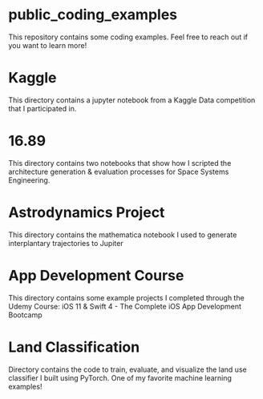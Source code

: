 # public_coding_examples
  This repository contains some coding examples. Feel free to reach out if you want to learn more!

# Kaggle 
  This directory contains a jupyter notebook from a Kaggle Data competition that I participated in. 

# 16.89
  This directory contains two notebooks that show how I scripted the architecture generation & evaluation processes for Space     Systems Engineering. 

# Astrodynamics Project
  This directory contains the mathematica notebook I used to generate interplantary trajectories to Jupiter

# App Development Course 
  This directory contains some example projects I completed through the Udemy Course: iOS 11 & Swift 4 - The Complete iOS App     Development Bootcamp
  
# Land Classification
  Directory contains the code to train, evaluate, and visualize the land use classifier I built using PyTorch. One of my         favorite machine learning examples!
